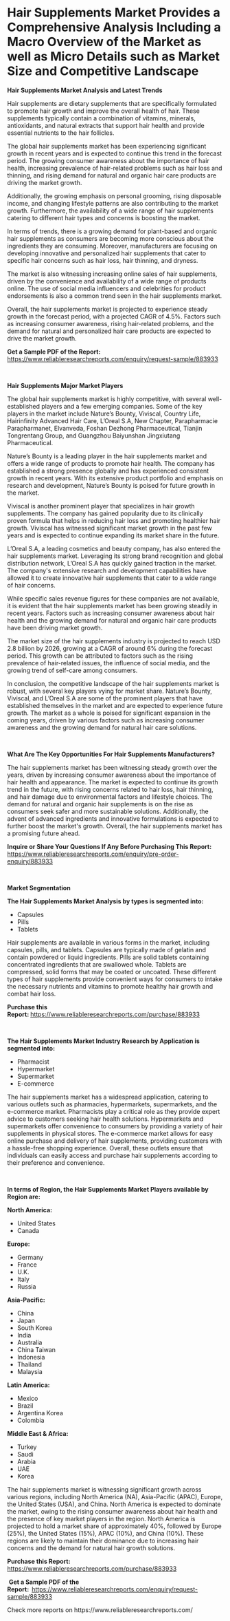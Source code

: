 <p><h1>Hair Supplements Market Provides a Comprehensive Analysis Including a Macro Overview of the Market as well as Micro Details such as Market Size and Competitive Landscape</h1></p><p><strong>Hair Supplements Market Analysis and Latest Trends</strong></p>
<p><p>Hair supplements are dietary supplements that are specifically formulated to promote hair growth and improve the overall health of hair. These supplements typically contain a combination of vitamins, minerals, antioxidants, and natural extracts that support hair health and provide essential nutrients to the hair follicles.</p><p>The global hair supplements market has been experiencing significant growth in recent years and is expected to continue this trend in the forecast period. The growing consumer awareness about the importance of hair health, increasing prevalence of hair-related problems such as hair loss and thinning, and rising demand for natural and organic hair care products are driving the market growth.</p><p>Additionally, the growing emphasis on personal grooming, rising disposable income, and changing lifestyle patterns are also contributing to the market growth. Furthermore, the availability of a wide range of hair supplements catering to different hair types and concerns is boosting the market.</p><p>In terms of trends, there is a growing demand for plant-based and organic hair supplements as consumers are becoming more conscious about the ingredients they are consuming. Moreover, manufacturers are focusing on developing innovative and personalized hair supplements that cater to specific hair concerns such as hair loss, hair thinning, and dryness.</p><p>The market is also witnessing increasing online sales of hair supplements, driven by the convenience and availability of a wide range of products online. The use of social media influencers and celebrities for product endorsements is also a common trend seen in the hair supplements market.</p><p>Overall, the hair supplements market is projected to experience steady growth in the forecast period, with a projected CAGR of 4.5%. Factors such as increasing consumer awareness, rising hair-related problems, and the demand for natural and personalized hair care products are expected to drive the market growth.</p></p>
<p><strong>Get a Sample PDF of the Report:&nbsp;</strong> <a href="https://www.reliableresearchreports.com/enquiry/request-sample/883933">https://www.reliableresearchreports.com/enquiry/request-sample/883933</a></p>
<p>&nbsp;</p>
<p><strong>Hair Supplements Major Market Players</strong></p>
<p><p>The global hair supplements market is highly competitive, with several well-established players and a few emerging companies. Some of the key players in the market include Nature’s Bounty, Viviscal, Country Life, Hairinfinity Advanced Hair Care, L’Oreal S.A, New Chapter, Parapharmacie Parapharmanet, Elvanveda, Foshan Dezhong Pharmaceutical, Tianjin Tongrentang Group, and Guangzhou Baiyunshan Jingxiutang Pharmaceutical.</p><p>Nature’s Bounty is a leading player in the hair supplements market and offers a wide range of products to promote hair health. The company has established a strong presence globally and has experienced consistent growth in recent years. With its extensive product portfolio and emphasis on research and development, Nature’s Bounty is poised for future growth in the market.</p><p>Viviscal is another prominent player that specializes in hair growth supplements. The company has gained popularity due to its clinically proven formula that helps in reducing hair loss and promoting healthier hair growth. Viviscal has witnessed significant market growth in the past few years and is expected to continue expanding its market share in the future.</p><p>L’Oreal S.A, a leading cosmetics and beauty company, has also entered the hair supplements market. Leveraging its strong brand recognition and global distribution network, L’Oreal S.A has quickly gained traction in the market. The company's extensive research and development capabilities have allowed it to create innovative hair supplements that cater to a wide range of hair concerns.</p><p>While specific sales revenue figures for these companies are not available, it is evident that the hair supplements market has been growing steadily in recent years. Factors such as increasing consumer awareness about hair health and the growing demand for natural and organic hair care products have been driving market growth.</p><p>The market size of the hair supplements industry is projected to reach USD 2.8 billion by 2026, growing at a CAGR of around 6% during the forecast period. This growth can be attributed to factors such as the rising prevalence of hair-related issues, the influence of social media, and the growing trend of self-care among consumers.</p><p>In conclusion, the competitive landscape of the hair supplements market is robust, with several key players vying for market share. Nature’s Bounty, Viviscal, and L’Oreal S.A are some of the prominent players that have established themselves in the market and are expected to experience future growth. The market as a whole is poised for significant expansion in the coming years, driven by various factors such as increasing consumer awareness and the growing demand for natural hair care solutions.</p></p>
<p>&nbsp;</p>
<p><strong>What Are The Key Opportunities For Hair Supplements Manufacturers?</strong></p>
<p><p>The hair supplements market has been witnessing steady growth over the years, driven by increasing consumer awareness about the importance of hair health and appearance. The market is expected to continue its growth trend in the future, with rising concerns related to hair loss, hair thinning, and hair damage due to environmental factors and lifestyle choices. The demand for natural and organic hair supplements is on the rise as consumers seek safer and more sustainable solutions. Additionally, the advent of advanced ingredients and innovative formulations is expected to further boost the market's growth. Overall, the hair supplements market has a promising future ahead.</p></p>
<p><strong>Inquire or Share Your Questions If Any Before Purchasing This Report:</strong> <a href="https://www.reliableresearchreports.com/enquiry/pre-order-enquiry/883933">https://www.reliableresearchreports.com/enquiry/pre-order-enquiry/883933</a></p>
<p>&nbsp;</p>
<p><strong>Market Segmentation</strong></p>
<p><strong>The Hair Supplements Market Analysis by types is segmented into:</strong></p>
<p><ul><li>Capsules</li><li>Pills</li><li>Tablets</li></ul></p>
<p><p>Hair supplements are available in various forms in the market, including capsules, pills, and tablets. Capsules are typically made of gelatin and contain powdered or liquid ingredients. Pills are solid tablets containing concentrated ingredients that are swallowed whole. Tablets are compressed, solid forms that may be coated or uncoated. These different types of hair supplements provide convenient ways for consumers to intake the necessary nutrients and vitamins to promote healthy hair growth and combat hair loss.</p></p>
<p><strong>Purchase this Report:&nbsp;</strong><a href="https://www.reliableresearchreports.com/purchase/883933">https://www.reliableresearchreports.com/purchase/883933</a></p>
<p>&nbsp;</p>
<p><strong>The Hair Supplements Market Industry Research by Application is segmented into:</strong></p>
<p><ul><li>Pharmacist</li><li>Hypermarket</li><li>Supermarket</li><li>E-commerce</li></ul></p>
<p><p>The hair supplements market has a widespread application, catering to various outlets such as pharmacies, hypermarkets, supermarkets, and the e-commerce market. Pharmacists play a critical role as they provide expert advice to customers seeking hair health solutions. Hypermarkets and supermarkets offer convenience to consumers by providing a variety of hair supplements in physical stores. The e-commerce market allows for easy online purchase and delivery of hair supplements, providing customers with a hassle-free shopping experience. Overall, these outlets ensure that individuals can easily access and purchase hair supplements according to their preference and convenience.</p></p>
<p>&nbsp;</p>
<p><strong>In terms of Region, the Hair Supplements Market Players available by Region are:</strong></p>
<p>
    <p> <strong> North America: </strong>
        <ul>
            <li>United States</li>
            <li>Canada</li>
        </ul>
        </p> 
    <p> <strong> Europe: </strong>
        <ul>
            <li>Germany</li>
            <li>France</li>
            <li>U.K.</li>
            <li>Italy</li>
            <li>Russia</li>
        </ul>
        </p> 
    <p> <strong> Asia-Pacific: </strong>
        <ul>
            <li>China</li>
            <li>Japan</li>
            <li>South Korea</li>
            <li>India</li>
            <li>Australia</li>
            <li>China Taiwan</li>
            <li>Indonesia</li>
            <li>Thailand</li>
            <li>Malaysia</li>
        </ul>
        </p> 
    <p> <strong> Latin America: </strong>
        <ul>
            <li>Mexico</li>
            <li>Brazil</li>
            <li>Argentina Korea</li>
            <li>Colombia</li>
        </ul>
        </p> 
    <p> <strong> Middle East & Africa: </strong>
        <ul>
            <li>Turkey</li>
            <li>Saudi</li>
            <li>Arabia</li>
            <li>UAE</li>
            <li>Korea</li>
        </ul>
    </p>
    </p>
<p><p>The hair supplements market is witnessing significant growth across various regions, including North America (NA), Asia-Pacific (APAC), Europe, the United States (USA), and China. North America is expected to dominate the market, owing to the rising consumer awareness about hair health and the presence of key market players in the region. North America is projected to hold a market share of approximately 40%, followed by Europe (25%), the United States (15%), APAC (10%), and China (10%). These regions are likely to maintain their dominance due to increasing hair concerns and the demand for natural hair growth solutions.</p></p>
<p><strong>Purchase this Report: </strong><a href="https://www.reliableresearchreports.com/purchase/883933">https://www.reliableresearchreports.com/purchase/883933</a></p>
<p>&nbsp;<strong>Get a Sample PDF of the Report:&nbsp;&nbsp;</strong><a href="https://www.reliableresearchreports.com/enquiry/request-sample/883933">https://www.reliableresearchreports.com/enquiry/request-sample/883933</a></p>
<p><strong></strong></p>
<p>Check more reports on https://www.reliableresearchreports.com/</p>